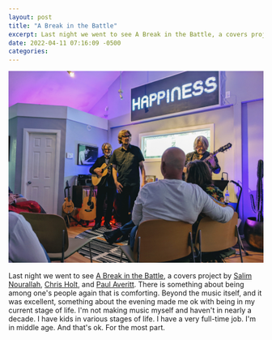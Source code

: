```yaml
---
layout: post
title: "A Break in the Battle"
excerpt: Last night we went to see A Break in the Battle, a covers project by Salim Nourallah, Chris Holt, and Paul Averitt
date: 2022-04-11 07:16:09 -0500
categories: 
---
```


![](/assets/2022/04/break-in-the-battle.jpg)

Last night we went to see [A Break in the Battle](https://abreakinthebattle.bandcamp.com/), a covers project by [Salim Nourallah](/2019/05/05/salim-retrospective/), [Chris Holt](/2010/11/21/chris/), and [Paul Averitt](https://danielmiller.bandcamp.com/track/life-in-a-dangerous-time). There is something about being among one's people again that is comforting. Beyond the music itself, and it was excellent, something about the evening made me ok with being in my current stage of life. I'm not making music myself and haven't in nearly a decade. I have kids in various stages of life. I have a very full-time job. I'm in middle age. And that's ok. For the most part.
